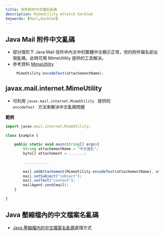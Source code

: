 ```yaml
---
title: 信件附件中文檔名亂碼
description: MimeUtility Attatch Garbled
keywords: [Mail,Garbled] 
---
```


## Java Mail 附件中文亂碼
* 部分情形下 Java Mail 信件中內文中的繁體中文顯示正常，但的附件檔名卻出現亂碼。此時可用 MimeUtility 提供的工具解決。
* 參考資料 [MimeUtility](http://docs.oracle.com/javaee/6/api/javax/mail/internet/MimeUtility.html#encodeText%28java.lang.String%29)

```Javascript
     MimeUtility.encodeText(attachementName);
```

## javax.mail.internet.MimeUtility
* 可利用 <code>javax.mail.internet.MimeUtility </code> 提供的 <code> encodeText </code> 方法來解決中文亂碼問題

__範例__
```Javascript
import javax.mail.internet.MimeUtility;
 
class Example {
 
    public static void main(String[] args){
        String attachementName = "中文檔名";
        byte[] attachement = .......;
 
        ............
 
        mail.addAttachement(MimeUtility.encodeText(attachementName), attachement);
        mail.setSubject("subject");
        mail.setText("content");
        mailAgent.send(mail);
    }
 
}

```

## Java 壓縮檔內的中文檔案名亂碼
* [Java 壓縮檔內的中文檔案名亂碼](../Java/Java_Zip_Chinese)處理方式